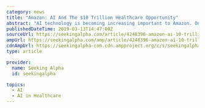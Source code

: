 ```yaml
---
category: news
title: "Amazon: AI And The $10 Trillion Healthcare Opportunity"
abstract: "AI technology is becoming increasing important to Amazon. One important example is Amazon's use of AI to break into the massive healthcare industry. Amazon has all the elements necessary to successfully break into healthcare, and enjoy a sustainable ..."
publishedDateTime: 2019-03-13T14:47:00Z
sourceUrl: https://seekingalpha.com/article/4248396-amazon-ai-10-trillion-healthcare-opportunity
ampUrl: https://seekingalpha.com/amp/article/4248396-amazon-ai-10-trillion-healthcare-opportunity
cdnAmpUrl: https://seekingalpha-com.cdn.ampproject.org/c/s/seekingalpha.com/amp/article/4248396-amazon-ai-10-trillion-healthcare-opportunity
type: article

provider:
  name: Seeking Alpha
  id: seekingalpha

topics:
  - AI
  - AI in Healthcare
---
```

